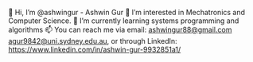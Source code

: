 👋 Hi, I’m @ashwingur - Ashwin Gur
👀 I’m interested in Mechatronics and Computer Science.
🌱 I’m currently learning systems programming and algorithms
📫 You can reach me via email: ashwingur88@gmail.com agur9842@uni.sydney.edu.au, or through LinkedIn: https://www.linkedin.com/in/ashwin-gur-9932851a1/

<!---
ootmannturbine/ootmannturbine is a ✨ special ✨ repository because its `README.md` (this file) appears on your GitHub profile.
You can click the Preview link to take a look at your changes.
--->
